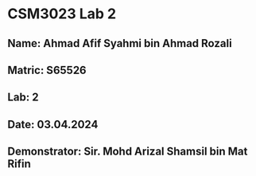 # CSM3023 Lab 2

## Name: Ahmad Afif Syahmi bin Ahmad Rozali
## Matric: S65526
## Lab: 2
## Date: 03.04.2024
## Demonstrator: Sir. Mohd Arizal Shamsil bin Mat Rifin
